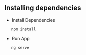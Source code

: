 ## Installing dependencies 

 + Install Dependencies
 ```
    npm install
 ```
 
  + Run App
  ```
     ng serve
  ```
